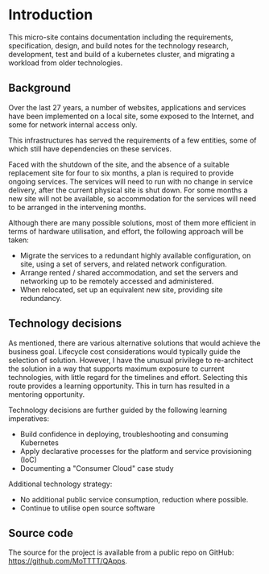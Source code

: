 # Introduction

This micro-site contains documentation including the requirements, specification, design, and build notes for the technology research, development, test and build of a kubernetes cluster, and migrating a workload from older technologies.

## Background

Over the last 27 years, a number of websites, applications and services have been implemented on a local site, some exposed to the Internet, and some for network internal access only.

This infrastructures has served the requirements of a few entities, some of which still have dependencies on these services.

Faced with the shutdown of the site, and the absence of a suitable replacement site for four to six months, a plan is required to provide ongoing services. The services will need to run with no change in service delivery, after the current physical site is shut down. For some months a new site will not be available, so accommodation for the services will need to be arranged in the intervening months.

Although there are many possible solutions, most of them more efficient in terms of hardware utilisation, and effort, the following approach will be taken:

- Migrate the services to a redundant highly available configuration, on site, using a set of servers, and related network configuration.
- Arrange rented / shared accommodation, and set the servers and networking up to be remotely accessed and administered.
- When relocated, set up an equivalent new site, providing site redundancy.

## Technology decisions

As mentioned, there are various alternative solutions that would achieve the business goal. Lifecycle cost considerations would typically guide the selection of solution. However, I have the unusual privilege to re-architect the solution in a way that supports maximum exposure to current technologies, with little regard for the timelines and effort. Selecting this route provides a learning opportunity. This in turn has resulted in a mentoring opportunity.

Technology decisions are further guided by the following learning imperatives:

- Build confidence in deploying, troubleshooting and consuming Kubernetes
- Apply declarative processes for the platform and service provisioning (IoC)
- Documenting a "Consumer Cloud" case study

Additional technology strategy:

- No additional public service consumption, reduction where possible.
- Continue to utilise open source software


## Source code

The source for the project is available from a public repo on GitHub: <https://github.com/MoTTTT/QApps>.
